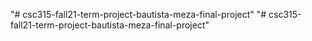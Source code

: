 "# csc315-fall21-term-project-bautista-meza-final-project" 
"# csc315-fall21-term-project-bautista-meza-final-project" 
